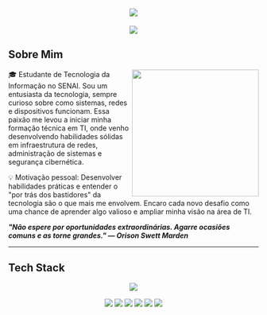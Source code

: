 <h1 align="center">
  <img src="https://capsule-render.vercel.app/api?type=rounded&height=250&color=E3E6FF&text=Lucas%20Duarte&reversal=false&section=header&fontColor=143464&fontSize=85&animation=fadeIn">
</h1>

<p align="center">
  <img src="https://readme-typing-svg.herokuapp.com?font=Outfit&size=32&duration=4500&pause=1000&color=E2E6FF&center=true&vCenter=true&width=435&lines=%E2%80%A2+Cybersecurity+%E2%80%A2;%E2%80%A2+Infrastructure+%E2%80%A2;%E2%80%A2+Hardware+%E2%80%A2;%E2%80%A2+Windows+%7C+Linux+%E2%80%A2">
</p>

## Sobre Mim

<img align="right" height="255" src="https://art.pixilart.com/sr5ze527598a8eaws3.png">

🎓 Estudante de Tecnologia da Informação no SENAI.
Sou um entusiasta da tecnologia, sempre curioso sobre como sistemas, redes e dispositivos funcionam. Essa paixão me levou a iniciar minha formação técnica em TI, onde venho desenvolvendo habilidades sólidas em infraestrutura de redes, administração de sistemas e segurança cibernética.

💡 Motivação pessoal:
Desenvolver habilidades práticas e entender o "por trás dos bastidores" da tecnologia são o que mais me envolvem. Encaro cada novo desafio como uma chance de aprender algo valioso e ampliar minha visão na área de TI.

_**"Não espere por oportunidades extraordinárias. Agarre ocasiões comuns e as torne grandes." — Orison Swett Marden**_

---

## Tech Stack

<p align="center">
  <img src="https://skillicons.dev/icons?i=vscode,python,azure,grafana,aws,windows,linux">
</p>
<p align="center">
  <img src="https://img.shields.io/badge/Vscode-007ACC?style=for-the-badge&logo=visual-studio-code&logoColor=white"
<p align="center">
  <img src="https://img.shields.io/badge/python-3670A0?style=for-the-badge&logo=python&logoColor=ffdd54"
<p align="center">
  <img src="https://img.shields.io/badge/Azure-blue?style=for-the-badge&logo=microsoft%20azure&logoColor=blue&labelColor=FFFFFF&link=https%3A%2F%2Fimages.app.goo.gl%2FK7PN1jYJd57x4q7A8"
    <p align="center">
  <img src="https://img.shields.io/badge/AWS-000.svg?style=for-the-badge&logo=amazon-aws&logoColor=white"
    <p align="center">
  <img src="https://img.shields.io/badge/Windows-000?style=for-the-badge&logo=windows&logoColor=2CA5E0"
<p align="center">
  <img src="https://img.shields.io/badge/Linux-000?style=for-the-badge&logo=linux&logoColor=FCC624"
<p align="center">
</p>
